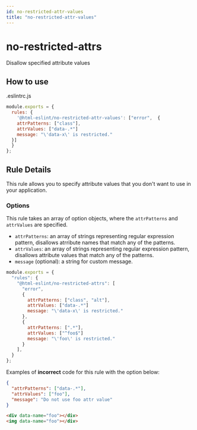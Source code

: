 ```yaml
---
id: no-restricted-attr-values
title: "no-restricted-attr-values"
---
```


# no-restricted-attrs

Disallow specified attribute values

## How to use

.eslintrc.js

```js
module.exports = {
  rules: {
    '@html-eslint/no-restricted-attr-values': ["error",  {
    attrPatterns: ["class"],
    attrValues: ["data-.*"]
    message: "\'data-x\' is restricted."
  }]
  }
};
```

## Rule Details

This rule allows you to specify attribute values that you don't want to use in your application.

### Options

This rule takes an array of option objects, where the `attrPatterns` and `attrValues` are specified.

- `attrPatterns`: an array of strings representing regular expression pattern, disallows atrribute names that match any of the patterns.
- `attrValues`: an array of strings representing regular expression pattern, disallows attribute values that match any of the patterns.
- `message` (optional): a string for custom message.

```js
module.exports = {
  "rules": {
    "@html-eslint/no-restricted-attrs": [
      "error",
      {
        attrPatterns: ["class", "alt"],
        attrValues: ["data-.*"]
        message: "\'data-x\' is restricted."
      },
      {
        attrPatterns: [".*"],
        attrValues: ["^foo$"]
        message: "\'foo\' is restricted."
      }
    ],
  }
};
```

Examples of **incorrect** code for this rule with the option below:

```json
{
  "attrPatterns": ["data-.*"],
  "attrValues": ["foo"],
  "message": "Do not use foo attr value"
}
```

```html
<div data-name="foo"></div>
<img data-name="foo"></div>
```
